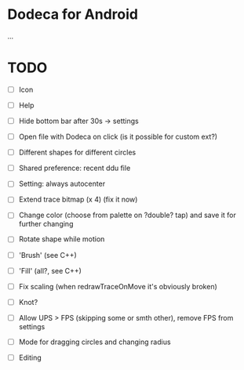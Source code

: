 # Dodeca for Android
...
# TODO
- [ ] Icon
- [ ] Help
- [ ] Hide bottom bar after 30s -> settings
- [ ] Open file with Dodeca on click (is it possible for custom ext?)
- [ ] Different shapes for different circles
- [ ] Shared preference: recent ddu file
- [ ] Setting: always autocenter
- [ ] Extend trace bitmap (x 4) (fix it now)
- [ ] Change color (choose from palette on ?double? tap) and save it for further changing
- [ ] Rotate shape while motion
- [ ] 'Brush' (see C++)
- [ ] 'Fill' (all?, see C++)
- [ ] Fix scaling (when redrawTraceOnMove it's obviously broken)
- [ ] Knot?
- [ ] Allow UPS > FPS (skipping some or smth other), remove FPS from settings

- [ ] Mode for dragging circles and changing radius
- [ ] Editing
